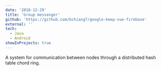 ```yaml
---
date: '2018-12-29'
title: 'Group messenger'
github: 'https://github.com/bchiang7/google-keep-vue-firebase'
external: ''
tech:
  - Java
  - Android
showInProjects: true
---
```


A system for communication between nodes through a distributed hash table chord ring.
